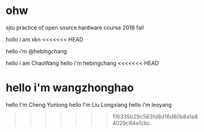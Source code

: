 # ohw
sjtu practice of open source hardware course 2018 fall

hollo i am xkn
<<<<<<< HEAD

hello i'm @hebingchang

hello i am ChaoWang
hello i'm hebingchang
<<<<<<< HEAD














hello i'm wangzhonghao
=======
hello I'm Cheng Yunlong
hello I'm Liu Longxiang
hello i'm leoyang
>>>>>>> 116335b29c563fd8d16d80b8a1a84029c64e1cbc
